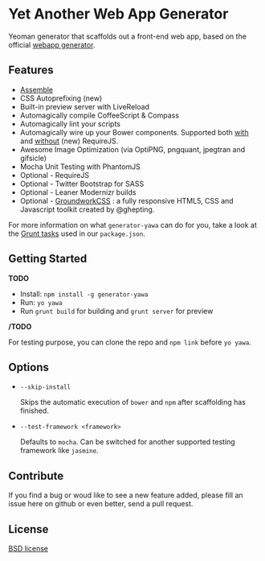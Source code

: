 # Yet Another Web App Generator

Yeoman generator that scaffolds out a front-end web app, based on the official [webapp generator](https://github.com/yeoman/generator-webapp).

## Features
* [Assemble](https://github.com/assemble/assemble)
* CSS Autoprefixing (new)
* Built-in preview server with LiveReload
* Automagically compile CoffeeScript & Compass
* Automagically lint your scripts
* Automagically wire up your Bower components. Supported both [with](https://github.com/yeoman/grunt-bower-requirejs) and [without](https://github.com/stephenplusplus/grunt-bower-install) (new) RequireJS.
* Awesome Image Optimization (via OptiPNG, pngquant, jpegtran and gifsicle)
* Mocha Unit Testing with PhantomJS
* Optional - RequireJS
* Optional - Twitter Bootstrap for SASS
* Optional - Leaner Modernizr builds
* Optional - [GroundworkCSS](https://github.com/groundworkcss/groundwork) : a fully responsive HTML5, CSS and Javascript toolkit created by @ghepting.

For more information on what `generator-yawa` can do for you, take a look at the [Grunt tasks](https://github.com/yeoman/generator-yawa/blob/master/app/templates/_package.json) used in our `package.json`.

## Getting Started

**TODO**

- Install: `npm install -g generator-yawa`
- Run: `yo yawa`
- Run `grunt build` for building and `grunt server` for preview

**/TODO**

For testing purpose, you can clone the repo and `npm link` before `yo yawa`.

## Options

* `--skip-install`

  Skips the automatic execution of `bower` and `npm` after scaffolding has finished.

* `--test-framework <framework>`

  Defaults to `mocha`. Can be switched for another supported testing framework like `jasmine`.


## Contribute

If you find a bug or woud like to see a new feature added, please fill an issue here on github or even better, send a pull request.


## License

[BSD license](http://opensource.org/licenses/bsd-license.php)
